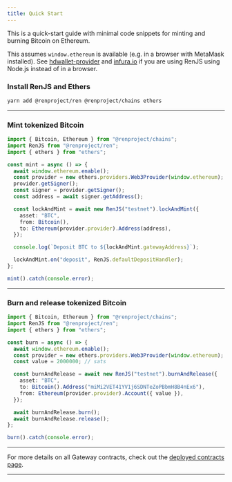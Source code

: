 ```yaml
---
title: Quick Start
---
```


This is a quick-start guide with minimal code snippets for minting and burning Bitcoin on Ethereum.

This assumes `window.ethereum` is available (e.g. in a browser with MetaMask installed). See [hdwallet-provider](https://github.com/trufflesuite/truffle/tree/develop/packages/hdwallet-provider) and [infura.io](https://infura.io) if you are using RenJS using Node.js instead of in a browser.

### Install RenJS and Ethers

```bash
yarn add @renproject/ren @renproject/chains ethers
```

<hr />

### Mint tokenized Bitcoin

```ts
import { Bitcoin, Ethereum } from "@renproject/chains";
import RenJS from "@renproject/ren";
import { ethers } from "ethers";

const mint = async () => {
  await window.ethereum.enable();
  const provider = new ethers.providers.Web3Provider(window.ethereum);
  provider.getSigner();
  const signer = provider.getSigner();
  const address = await signer.getAddress();

  const lockAndMint = await new RenJS("testnet").lockAndMint({
    asset: "BTC",
    from: Bitcoin(),
    to: Ethereum(provider.provider).Address(address),
  });

  console.log(`Deposit BTC to ${lockAndMint.gatewayAddress}`);

  lockAndMint.on("deposit", RenJS.defaultDepositHandler);
};

mint().catch(console.error);
```

<hr />

### Burn and release tokenized Bitcoin

```ts
import { Bitcoin, Ethereum } from "@renproject/chains";
import RenJS from "@renproject/ren";
import { ethers } from "ethers";

const burn = async () => {
  await window.ethereum.enable();
  const provider = new ethers.providers.Web3Provider(window.ethereum);
  const value = 2000000; // sats

  const burnAndRelease = await new RenJS("testnet").burnAndRelease({
    asset: "BTC",
    to: Bitcoin().Address("miMi2VET41YV1j6SDNTeZoPBbmH8B4nEx6"),
    from: Ethereum(provider.provider).Account({ value }),
  });

  await burnAndRelease.burn();
  await burnAndRelease.release();
};

burn().catch(console.error);
```

<hr />

For more details on all Gateway contracts, check out the [deployed contracts page](../contracts/deployments).

<hr />
